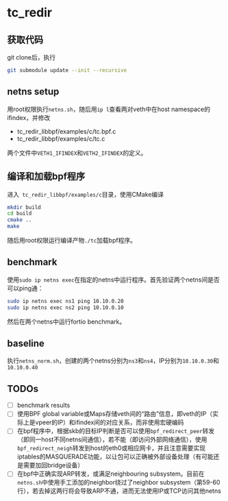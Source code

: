 # tc_redir

## 获取代码

git clone后，执行

```bash
git submodule update --init --recursive
```

## netns setup

用root权限执行`netns.sh`，随后用`ip l`查看两对veth中在host namespace的ifindex，并修改

* tc_redir_libbpf/examples/c/tc.bpf.c
* tc_redir_libbpf/examples/c/tc.c

两个文件中`VETH1_IFINDEX`和`VETH2_IFINDEX`的定义。

## 编译和加载bpf程序

进入` tc_redir_libbpf/examples/c`目录，使用CMake编译

```bash
mkdir build
cd build
cmake ..
make
```

随后用root权限运行编译产物`./tc`加载bpf程序。

## benchmark

使用`sudo ip netns exec`在指定的netns中运行程序。首先验证两个netns间是否可以ping通：

```bash
sudo ip netns exec ns1 ping 10.10.0.20
sudo ip netns exec ns2 ping 10.10.0.10
```

然后在两个netns中运行fortio benchmark。

## baseline

执行`netns_norm.sh`，创建的两个netns分别为`ns3`和`ns4`，IP分别为`10.10.0.30`和`10.10.0.40`

## TODOs

- [ ] benchmark results
- [ ] 使用BPF global variable或Maps存储veth间的“路由”信息，即veth的IP（实际上是vpeer的IP）和ifindex间的对应关系，而非使用宏硬编码
- [ ] 在bpf程序中，根据skb的目标IP判断是否可以使用`bpf_redirect_peer`转发（即同一host不同netns间通信），若不能（即访问外部网络通信），使用`bpf_redirect_neigh`转发到host的eth0或相应网卡，并且注意需要实现iptables的MASQUERADE功能，以让包可以正确被外部设备处理（有可能还是需要加回bridge设备）
- [ ] 在bpf中正确实现ARP转发，或满足neighbouring subsystem。目前在`netns.sh`中使用手工添加的neighbor绕过了neighbor subsystem（第59-60行），若去掉这两行将会导致ARP不通，进而无法使用IP或TCP访问其他netns
